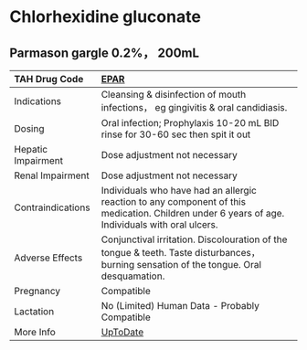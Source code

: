 # Chlorhexidine gluconate

## Parmason gargle 0.2%， 200mL

| TAH Drug Code      | [EPAR](https://www.tahsda.org.tw/drugs/hissearch.php?drug_code=EPAR)                                                                            |
|:-------------------|:------------------------------------------------------------------------------------------------------------------------------------------------|
| Indications        | Cleansing & disinfection of mouth infections， eg gingivitis & oral candidiasis.                                                                |
| Dosing             | Oral infection; Prophylaxis 10-20 mL BID rinse for 30-60 sec then spit it out                                                                   |
| Hepatic Impairment | Dose adjustment not necessary                                                                                                                   |
| Renal Impairment   | Dose adjustment not necessary                                                                                                                   |
| Contraindications  | Individuals who have had an allergic reaction to any component of this medication. Children under 6 years of age. Individuals with oral ulcers. |
| Adverse Effects    | Conjunctival irritation. Discolouration of the tongue & teeth. Taste disturbances， burning sensation of the tongue. Oral desquamation.         |
| Pregnancy          | Compatible                                                                                                                                      |
| Lactation          | No (Limited) Human Data - Probably Compatible                                                                                                   |
| More Info          | [UpToDate](https://www.uptodate.com/contents/chlorhexidine-gluconate-drug-information)                                                          |

